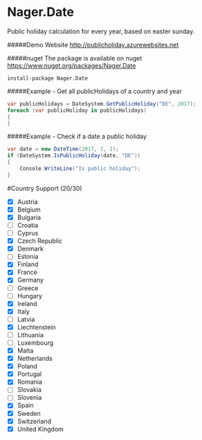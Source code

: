 Nager.Date
==========

Public holiday calculation for every year, based on easter sunday.

#####Demo Website
http://publicholiday.azurewebsites.net

#####nuget
The package is available on nuget
https://www.nuget.org/packages/Nager.Date
```
install-package Nager.Date
```

#####Example - Get all publicHolidays of a country and year
```cs
var publicHolidays = DateSystem.GetPublicHoliday("DE", 2017);
foreach (var publicHoliday in publicHolidays)
{
}
```

#####Example - Check if a date a public holiday
```cs
var date = new DateTime(2017, 1, 1);
if (DateSystem.IsPublicHoliday(date, "DE"))
{
	Console.WriteLine("Is public holiday");
}
```

#Country Support (20/30)
- [x] Austria
- [x] Belgium
- [x] Bulgaria
- [ ] Croatia
- [ ] Cyprus
- [x] Czech Republic
- [x] Denmark
- [ ] Estonia
- [x] Finland
- [x] France
- [x] Germany
- [ ] Greece
- [ ] Hungary
- [x] Ireland
- [x] Italy
- [ ] Latvia
- [x] Liechtenstein
- [ ] Lithuania
- [ ] Luxembourg
- [x] Malta
- [x] Netherlands
- [x] Poland
- [x] Portugal
- [x] Romania
- [ ] Slovakia
- [ ] Slovenia
- [x] Spain
- [x] Sweden
- [x] Switzerland
- [x] United Kingdom
